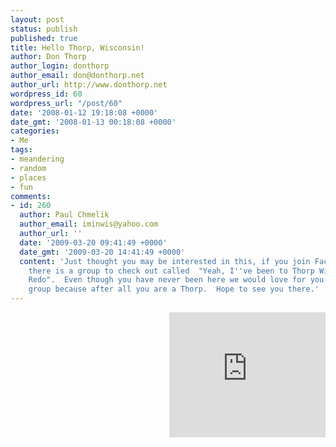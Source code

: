 ```yaml
---
layout: post
status: publish
published: true
title: Hello Thorp, Wisconsin!
author: Don Thorp
author_login: donthorp
author_email: don@donthorp.net
author_url: http://www.donthorp.net
wordpress_id: 60
wordpress_url: "/post/60"
date: '2008-01-12 19:18:08 +0000'
date_gmt: '2008-01-13 00:18:08 +0000'
categories:
- Me
tags:
- meandering
- random
- places
- fun
comments:
- id: 260
  author: Paul Chmelik
  author_email: iminwis@yahoo.com
  author_url: ''
  date: '2009-03-20 09:41:49 +0000'
  date_gmt: '2009-03-20 14:41:49 +0000'
  content: 'Just thought you may be interested in this, if you join Facebook.com ,
    there is a group to check out called  "Yeah, I''ve been to Thorp Wisconsin: The
    Redo".  Even though you have never been here we would love for you to join the
    group because after all you are a Thorp.  Hope to see you there.'
---
```

<div style="float:right; margin-left: 15px; "><iframe width="250" height="200" frameborder="0" scrolling="no" marginheight="0" marginwidth="0" src="http:&#47;&#47;maps.google.com&#47;maps?f=q&amp;hl=en&amp;geocode=&amp;time=&amp;date=&amp;ttype=&amp;q=thorp,+wi&amp;ie=UTF8&amp;om=1&amp;s=AARTsJpy2zHH1FXH_G28kBa5BOcfD3YwFQ&amp;ll=44.958846,-90.798912&amp;spn=0.024294,0.042915&amp;z=13&amp;output=embed"><&#47;iframe><br &#47;><small><a href="http:&#47;&#47;maps.google.com&#47;maps?f=q&amp;hl=en&amp;geocode=&amp;time=&amp;date=&amp;ttype=&amp;q=thorp,+wi&amp;ie=UTF8&amp;om=1&amp;ll=44.958846,-90.798912&amp;spn=0.024294,0.042915&amp;z=13&amp;source=embed" style="color:#0000FF;text-align:left">View Larger Map<&#47;a><&#47;small><&#47;div></p>
<p>Imagine my surprise when a slip of a google search turns up a town with my surname, <a href="http:&#47;&#47;en.wikipedia.org&#47;wiki&#47;Thorp,_Wisconsin" target="_blank">Thorp, Wisconsin<&#47;a>. My earlier years were spent in <a href="http:&#47;&#47;en.wikipedia.org&#47;wiki&#47;Sarcoxie%2C_Missouri" target="_blank">Sarcoxie, Missouri<&#47;a> (pop 1280, back then). The population of Thorp is 1536, from the last census numbers. I'm guessing with a well timed Google street view, you might be able to see everyone in town.</p>
<p>Visiting the cities' website (<a href="http:&#47;&#47;www.cityofthorp.com&#47;" target="_blank">http:&#47;&#47;www.cityofthorp.com&#47;<&#47;a>) it looks to be a nice place with lots of civic activities and nice public facilities. Here is a brief <a href="http:&#47;&#47;www.cityofthorp.com&#47;cityofthorp&#47;history+of+thorp&#47;default.asp" target="_blank">history<&#47;a> of the town which was founded in 1893.</p>
<p>Thanks <a href="http:&#47;&#47;www.google.com">Google<&#47;a> for bringing me some fun information.</p>

